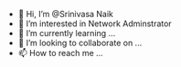 - 👋 Hi, I’m @Srinivasa Naik
- 👀 I’m interested in Network Adminstrator 
- 🌱 I’m currently learning ...
- 💞️ I’m looking to collaborate on ...
- 📫 How to reach me ...

<!---
Naayak1/Naayak1 is a ✨ special ✨ repository because its `README.md` (this file) appears on your GitHub profile.
You can click the Preview link to take a look at your changes.
--->
